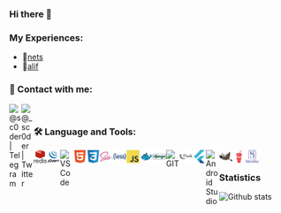 ### Hi there 👋

<!--
**sc0der/sc0der** is a ✨ _special_ ✨ repository because its `README.md` (this file) appears on your GitHub profile.

Here are some ideas to get you started:

- 🔭 I’m currently working on ...
- 🌱 I’m currently learning ...
- 👯 I’m looking to collaborate on ...
- 🤔 I’m looking for help with ...
- 💬 Ask me about ...
- 📫 How to reach me: ...
- 😄 Pronouns: ...
- ⚡ Fun fact: ...
-->
### My Experiences:
- 🧑‍[nets](http://nets.tj)
- 🧑‍[alif](http://alif.tj)


### 📱 Contact with me:

[<img align="left" alt="@sc0der | Telegram" width="22px" src="https://cdn.jsdelivr.net/npm/simple-icons@3.5.0/icons/telegram.svg" />](https://t.me/sc0der/)
[<img align="left" alt="@_sc0der | Twitter" width="22px" src="https://cdn.jsdelivr.net/npm/simple-icons@3.5.0/icons/twitter.svg" />](https://twitter.com/_sc0der)

<br />

### 🛠 Language and Tools:
<img align="left" alt="redis" width="24px" src="https://github.com/devicons/devicon/blob/master/icons/redis/redis-original-wordmark.svg" />
<img align="left" alt="jquery" height="24px" src="https://github.com/devicons/devicon/blob/master/icons/jquery/jquery-original-wordmark.svg" />
<img align="left" alt="VS Code" width="24px" src="https://upload.wikimedia.org/wikipedia/commons/thumb/9/9a/Visual_Studio_Code_1.35_icon.svg/1024px-Visual_Studio_Code_1.35_icon.svg.png" />
<img align="left" alt="HTML" width="24px" src="https://github.com/devicons/devicon/blob/master/icons/html5/html5-original.svg"/>
<img align="left" alt="CSS" width="24px" src="https://github.com/devicons/devicon/blob/master/icons/css3/css3-original.svg"/>
<img align="left" alt="sass" width="24px" src="https://github.com/devicons/devicon/blob/master/icons/sass/sass-original.svg"/>
<img align="left" alt="less" width="24px" src="https://github.com/devicons/devicon/blob/master/icons/less/less-plain-wordmark.svg"/>
<img align="left" alt="JS" width="24px" src="https://github.com/devicons/devicon/blob/master/icons/javascript/javascript-original.svg" />
<img align="left" alt="docker" width="24px" src="https://github.com/devicons/devicon/blob/master/icons/docker/docker-original.svg" />
<img align="left" alt="django" width="24px" src="https://github.com/devicons/devicon/blob/master/icons/django/django-line.svg" />
<img align="left" alt="GIT" width="24px" src="https://upload.wikimedia.org/wikipedia/commons/thumb/3/3f/Git_icon.svg/1024px-Git_icon.svg.png"/>
<img align="left" alt="flask" width="24px" src="https://github.com/devicons/devicon/blob/master/icons/flask/flask-original-wordmark.svg"/>
<img align="left" alt="flutter" width="24px" src="https://github.com/devicons/devicon/blob/master/icons/flutter/flutter-original.svg"/>
<img align="left" alt="Android Studio" width="24px" src="https://upload.wikimedia.org/wikipedia/commons/thumb/8/8f/Breezeicons-apps-48-android-studio.svg/1200px-Breezeicons-apps-48-android-studio.svg.png" />
<img align="left" alt="gimp" width="24px" src="https://github.com/devicons/devicon/blob/master/icons/gimp/gimp-original.svg"/>
<img align="left" alt="gulp" width="24px" src="https://github.com/devicons/devicon/blob/master/icons/gulp/gulp-plain.svg"/>
<img align="left" alt="heroku" width="24px" src="https://github.com/devicons/devicon/blob/master/icons/heroku/heroku-original-wordmark.svg"/>

<br />

### Statistics

![Github stats](https://github-readme-stats.vercel.app/api?username=sc0der&count_private=true&title_color=007AFF&bg_color=25262B&icon_color=007AFF&show_icons=true&text_color=FFFFFF&include_all_commits=true)

